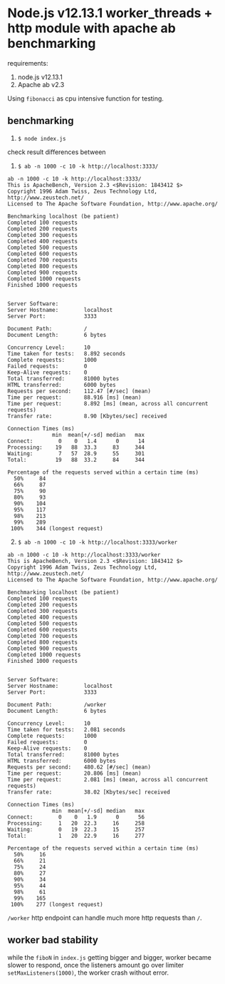 # Node.js v12.13.1 worker_threads + http module with apache ab benchmarking

requirements:

1. node.js v12.13.1
2. Apache ab v2.3

Using `fibonacci` as cpu intensive function for testing.

## benchmarking

1. `$ node index.js`

check result differences between

1. `$ ab -n 1000 -c 10 -k http://localhost:3333/`

```
ab -n 1000 -c 10 -k http://localhost:3333/
This is ApacheBench, Version 2.3 <$Revision: 1843412 $>
Copyright 1996 Adam Twiss, Zeus Technology Ltd, http://www.zeustech.net/
Licensed to The Apache Software Foundation, http://www.apache.org/

Benchmarking localhost (be patient)
Completed 100 requests
Completed 200 requests
Completed 300 requests
Completed 400 requests
Completed 500 requests
Completed 600 requests
Completed 700 requests
Completed 800 requests
Completed 900 requests
Completed 1000 requests
Finished 1000 requests


Server Software:
Server Hostname:        localhost
Server Port:            3333

Document Path:          /
Document Length:        6 bytes

Concurrency Level:      10
Time taken for tests:   8.892 seconds
Complete requests:      1000
Failed requests:        0
Keep-Alive requests:    0
Total transferred:      81000 bytes
HTML transferred:       6000 bytes
Requests per second:    112.47 [#/sec] (mean)
Time per request:       88.916 [ms] (mean)
Time per request:       8.892 [ms] (mean, across all concurrent requests)
Transfer rate:          8.90 [Kbytes/sec] received

Connection Times (ms)
              min  mean[+/-sd] median   max
Connect:        0    0   1.4      0      14
Processing:    19   88  33.3     83     344
Waiting:        7   57  28.9     55     301
Total:         19   88  33.2     84     344

Percentage of the requests served within a certain time (ms)
  50%     84
  66%     87
  75%     90
  80%     93
  90%    104
  95%    117
  98%    213
  99%    289
 100%    344 (longest request)
```

2. `$ ab -n 1000 -c 10 -k http://localhost:3333/worker`

```
ab -n 1000 -c 10 -k http://localhost:3333/worker
This is ApacheBench, Version 2.3 <$Revision: 1843412 $>
Copyright 1996 Adam Twiss, Zeus Technology Ltd, http://www.zeustech.net/
Licensed to The Apache Software Foundation, http://www.apache.org/

Benchmarking localhost (be patient)
Completed 100 requests
Completed 200 requests
Completed 300 requests
Completed 400 requests
Completed 500 requests
Completed 600 requests
Completed 700 requests
Completed 800 requests
Completed 900 requests
Completed 1000 requests
Finished 1000 requests


Server Software:
Server Hostname:        localhost
Server Port:            3333

Document Path:          /worker
Document Length:        6 bytes

Concurrency Level:      10
Time taken for tests:   2.081 seconds
Complete requests:      1000
Failed requests:        0
Keep-Alive requests:    0
Total transferred:      81000 bytes
HTML transferred:       6000 bytes
Requests per second:    480.62 [#/sec] (mean)
Time per request:       20.806 [ms] (mean)
Time per request:       2.081 [ms] (mean, across all concurrent requests)
Transfer rate:          38.02 [Kbytes/sec] received

Connection Times (ms)
              min  mean[+/-sd] median   max
Connect:        0    0   1.9      0      56
Processing:     1   20  22.3     16     258
Waiting:        0   19  22.3     15     257
Total:          1   20  22.9     16     277

Percentage of the requests served within a certain time (ms)
  50%     16
  66%     21
  75%     24
  80%     27
  90%     34
  95%     44
  98%     61
  99%    165
 100%    277 (longest request)
```

`/worker` http endpoint can handle much more http requests than `/`.

## worker bad stability

while the `fiboN` in `index.js` getting bigger and bigger, worker became slower to respond, once the listeners amount go over limiter `setMaxListeners(1000)`, the worker crash without error.
